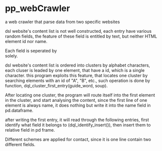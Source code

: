 # pp_webCrawler
a web crawler that parse data from two specific websites

dsl website's content list is not well constructed, each entry have various random fields, the feature of these field is entitled
by text, but neither HTML element id nor name.

Each field is seperated by <br/> solely.

dsl website's content list is ordered into clusters by alphabet characters, each cluser is leaded by one element, that have a id, which is a single character.
this program exploits this feature, that locates one cluster by searching elements with an id of "A", "B", etc., such operation is done
by function, dql_cluster_first_entry(guide_word, soup).

After locating one cluster, the program will route itself into the first element in the cluster, and start analysing the content,
since the first line of one element is always name, it does nothing but write it into the name field in pd.dataframe.

after writing the first entry, it will read through the following entries, first identify what field it belongs to (dql_identify_insert()), 
then insert them to relative field in pd frame.

Different schemes are applied for contact, since it is one line contain two different fields.
